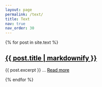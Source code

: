 ```yaml
---
layout: page
permalink: /text/
title: Text
nav: true
nav_order: 30
---
```


<!-- <div class="post-info">
  <ul style="list-style: none; padding-left: 0;">
    <li style="padding: 5px 0; font-weight: bold; text-decoration: underline;"></li>
    {% for post in site.text %}
      <li style="border-bottom: 1px solid black; padding: 5px 0;">
        <span style="font-size: 120%; font-weight: bold;">&rarr;</span> <a href="{{ post.url }}" style="color: black; text-decoration: none;">{{ post.title | markdownify }}</a> - {{ post.author }} - {{ post.date | date: "%Y. %m" }}
      </li>
      {% unless forloop.last %}
        <li style="border-bottom: 1px solid black; padding: 5px 0;"></li>
      {% endunless %}
    {% endfor %}
    <li style="padding: 5px 0; font-weight: bold; text-decoration: underline;"></li>
  </ul>
</div>

<!-- Add spacing -->
<!-- <br><br><br> -->


<!-- Posts List -->
<div class="posts">
  {% for post in site.text %}
    <article>
      <h2><a href="{{ post.url }}" style="color: black;">{{ post.title | markdownify }}</a></h2>
      <p>{{ post.excerpt }} ... <a href="{{ post.url }}" style="color: black;">Read more</a></p>
    </article>
  {% endfor %}
</div>
